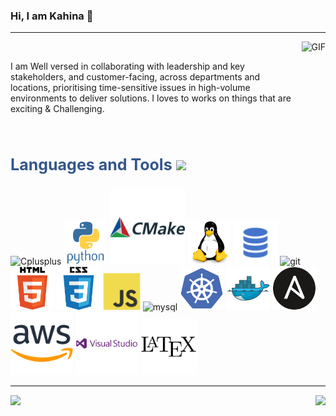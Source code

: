 ### Hi, I am Kahina 👋
<hr style="border-top: 0.5px; color:light-blue;">
<!--
**kahina227/kahina227** is a ✨ _special_ ✨ repository because its `README.md` (this file) appears on your GitHub profile.
-->
<img align="right" alt="GIF" src="https://github.com/arsentieva/arsentieva/blob/main/code.gif?raw=true" height="360" />
<!--<img alt="img" src="https://github.com/kahina227/kahina227/blob/main/dev.png?raw=true">-->

<br> 
 
<p align="left"> I am Well versed in collaborating with leadership and key stakeholders, and customer-facing, across departments and locations, prioritising time-sensitive issues in high-volume environments to deliver solutions. I loves to works on things that are exciting & Challenging.</p> 

<br> 

<div>
  <h3 style="color: rgb(52, 86, 139); font-size:25px;">Languages and Tools <img src="https://media.giphy.com/media/WUlplcMpOCEmTGBtBW/giphy.gif" width="30"></h3> 
</div>

<div>
 <img src="https://raw.githubusercontent.com/coderjojo/coderjojo/master/img/cpp.png" title="Cpluplus" alt="Cplusplus" width="70">
 <img src="https://github.com/devicons/devicon/blob/master/icons/python/python-original-wordmark.svg" title="Python" alt="Python" width="70" height="70"/>
 <img src="https://github.com/devicons/devicon/blob/master/icons/cmake/cmake-original-wordmark.svg" title="CMake" alt="CMake" width="120" height="120"/>
 <img src="https://raw.githubusercontent.com/devicons/devicon/master/icons/linux/linux-original.svg" title="linux" alt="linux" width="70">
 <img src="https://raw.githubusercontent.com/github/explore/80688e429a7d4ef2fca1e82350fe8e3517d3494d/topics/sql/sql.png" title="sql" alt="SQL" width="70"/>
 <img src="https://www.vectorlogo.zone/logos/git-scm/git-scm-icon.svg" title="git" alt="git" width="70"/>
 <img src="https://raw.githubusercontent.com/devicons/devicon/master/icons/html5/html5-original-wordmark.svg" title="html5" alt="html5" width="70"> 
 <img src="https://raw.githubusercontent.com/devicons/devicon/master/icons/css3/css3-original-wordmark.svg" title="css3" alt="css3" width="70" height="70"/>
 <img src="https://github.com/devicons/devicon/blob/master/icons/javascript/javascript-original.svg" title="JS" alt="JS" width="60" height="60"/>
 <img src="https://www.vectorlogo.zone/logos/mysql/mysql-ar21.svg" alt="mysql" width="70">
 <img src="https://github.com/devicons/devicon/blob/master/icons/kubernetes/kubernetes-plain.svg" title="Kubernetes" alt="Kubernetes" width="70" height="70"/>
 <img src="https://github.com/devicons/devicon/blob/master/icons/docker/docker-original.svg" title="docker" alt="docker" width="70" height="70"/>
 <img src="https://github.com/devicons/devicon/blob/master/icons/ansible/ansible-original.svg" title="ansible" alt="ansible" width="70" height="70"/>
 <img src="https://github.com/devicons/devicon/blob/master/icons/amazonwebservices/amazonwebservices-original-wordmark.svg" title="aws" alt="aws" width="100" height="100"/>
 <img src="https://github.com/devicons/devicon/blob/master/icons/visualstudio/visualstudio-plain-wordmark.svg" title="VS" alt="VS" width="100" height="100"/>
 <img src="https://github.com/devicons/devicon/blob/master/icons/latex/latex-original.svg" title="latex" alt="latex" width="90" height="90"/>
 

<hr style="height:2px; border-width:1; color:light-blue; background-color:gray">
  
<div>
  <img height="165" align="left" src="https://github-readme-stats.vercel.app/api?username=kahina227&show_icons=true&theme=vue&count_private=true" />
  <img align="right" src="https://github-readme-stats.vercel.app/api/top-langs/?username=kahina227&layout=compact&show_icons=true&theme=vue" />
</div>
